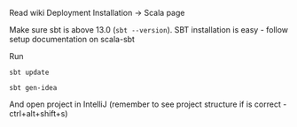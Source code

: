 Read wiki Deployment Installation -> Scala page

Make sure sbt is above 13.0 (`sbt --version`). SBT installation is easy - follow
setup documentation on scala-sbt

Run

`sbt update`

`sbt gen-idea`

And open project in IntelliJ (remember to see project structure if is correct -
ctrl+alt+shift+s)
